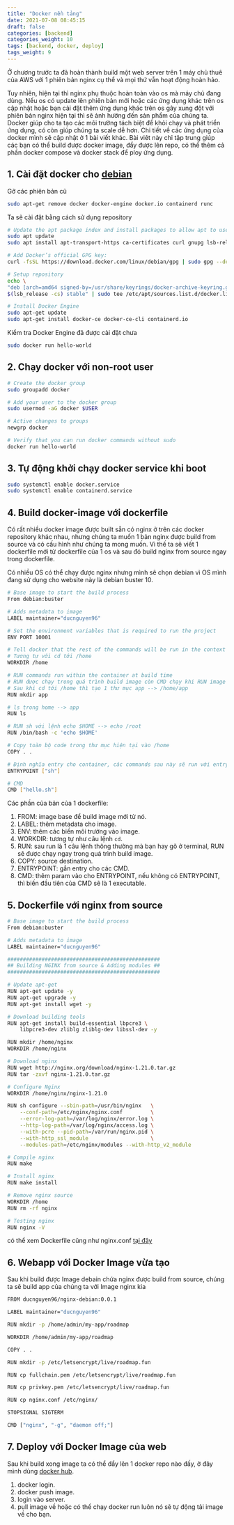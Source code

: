 ```yaml
---
title: "Docker nền tảng"
date: 2021-07-08 08:45:15
draft: false
categories: [backend]
categories_weight: 10
tags: [backend, docker, deploy]
tags_weight: 9
---
```


Ở chương trước ta đã hoàn thành build một web server trên 1 máy chủ thuê của AWS với 1 phiên bản nginx cụ thể và mọi thứ vẫn hoạt động hoàn hảo.

Tuy nhiên, hiện tại thì nginx phụ thuộc hoàn toàn vào os mà máy chủ đang dùng. Nếu os có update lên phiên bản mới hoặc các ứng dụng khác trên os cập nhật hoặc bạn cài đặt thêm ứng dụng khác trên os gây xung đột với phiên bản nginx hiện tại thì sẽ ảnh hưởng đến sản phẩm của chúng ta. Docker giúp cho ta tạo các môi trường tách biệt để khỏi chạy và phát triển ứng dụng, có còn giúp chúng ta scale dễ hơn. Chi tiết về các ứng dụng của docker mình sẽ cập nhật ở 1 bài viết khác. Bài viêt này chỉ tập trung giúp các bạn có thể build được docker image, đẩy được lên repo, có thể thêm cả phần docker compose và docker stack để ploy ứng dụng.

## 1. Cài đặt docker cho [debian]([debian](https://docs.docker.com/engine/install/debian/))
Gỡ các phiên bản cũ
```sh
sudo apt-get remove docker docker-engine docker.io containerd runc
```

Ta sẽ cài đặt bằng cách sử dụng repository
```sh
# Update the apt package index and install packages to allow apt to use a repository over HTTPS:
sudo apt update
sudo apt install apt-transport-https ca-certificates curl gnupg lsb-release

# Add Docker’s official GPG key:
curl -fsSL https://download.docker.com/linux/debian/gpg | sudo gpg --dearmor -o /usr/share/keyrings/docker-archive-keyring.gpg

# Setup repository
echo \
"deb [arch=amd64 signed-by=/usr/share/keyrings/docker-archive-keyring.gpg] https://download.docker.com/linux/debian \
$(lsb_release -cs) stable" | sudo tee /etc/apt/sources.list.d/docker.list > /dev/null

# Install Docker Engine
sudo apt-get update
sudo apt-get install docker-ce docker-ce-cli containerd.io
```

Kiểm tra Docker Engine đã được cài đặt chưa
```sh
sudo docker run hello-world
```

## 2. Chạy docker với non-root user
```sh
# Create the docker group
sudo groupadd docker

# Add your user to the docker group
sudo usermod -aG docker $USER

# Active changes to groups
newgrp docker

# Verify that you can run docker commands without sudo
docker run hello-world
```

## 3. Tự động khởi chạy docker service khi boot
```sh
sudo systemctl enable docker.service
sudo systemctl enable containerd.service
```

## 4. Build docker-image với dockerfile
Có rất nhiều docker image được built sẵn có nginx ở trên các docker repository khác nhau, nhưng chúng ta muốn 1 bản nginx được build from source và có cấu hình như chúng ta mong muốn. Vì thế ta sẽ viết 1 dockerfile mới từ dockerfile của 1 os và sau đó build nginx from source ngay trong dockerfile.

Có nhiều OS có thể chạy được nginx nhưng mình sẽ chọn debian vì OS mình đang sử dụng cho website này là debian buster 10.

```sh
# Base image to start the build process
From debian:buster

# Adds metadata to image
LABEL maintainer="ducnguyen96"

# Set the environment variables that is required to run the project
ENV PORT 10001

# Tell docker that the rest of the commands will be run in the context of the /app folder inside the image
# Tương tự với cd tới /home
WORKDIR /home

# RUN commands run within the container at build time
# RUN được chạy trong quá trình build image còn CMD chạy khi RUN image
# Sau khi cd tới /home thì tạo 1 thư mục app --> /home/app
RUN mkdir app

# ls trong home --> app
RUN ls

# RUN sh với lệnh echo $HOME --> echo /root
RUN /bin/bash -c 'echo $HOME'

# Copy toàn bộ code trong thư mục hiện tại vào /home
COPY . .

# Định nghĩa entry cho container, các commands sau này sẽ run với entry là sh --> cmd: hello.sh với entry là sh --> sh hello.sh
ENTRYPOINT ["sh"]

# CMD
CMD ["hello.sh"]
```
Các phần của bản của 1 dockerfile:
  1. FROM: image base để build image mới từ nó.
  2. LABEL: thêm metadata cho image.
  3. ENV: thêm các biến môi trường vào image.
  4. WORKDIR: tương tự như câu lệnh `cd`.
  5. RUN: sau run là 1 câu lệnh thông thường mà bạn hay gõ ở terminal, RUN sẽ được chạy ngay trong quá trình build image.
  6. COPY: source destination.
  7. ENTRYPOINT: gắn entry cho các CMD.
  8. CMD: thêm param vào cho ENTRYPOINT, nếu không có ENTRYPOINT, thì biến đầu tiên của CMD sẽ là 1 executable.

## 5. Dockerfile với nginx from source
```sh
# Base image to start the build process
From debian:buster

# Adds metadata to image
LABEL maintainer="ducnguyen96"

#################################################
## Building NGINX from source & Adding modules ##
#################################################

# Update apt-get
RUN apt-get update -y
RUN apt-get upgrade -y
RUN apt-get install wget -y

# Download building tools
RUN apt-get install build-essential lbpcre3 \
    libpcre3-dev zliblg zliblg-dev libssl-dev -y

RUN mkdir /home/nginx
WORKDIR /home/nginx

# Download nginx
RUN wget http://nginx.org/download/nginx-1.21.0.tar.gz
RUN tar -zxvf nginx-1.21.0.tar.gz

# Configure Nginx
WORKDIR /home/nginx/nginx-1.21.0

RUN sh configure --sbin-path=/usr/bin/nginx   \
    --conf-path=/etc/nginx/nginx.conf         \
    --error-log-path=/var/log/nginx/error.log \
    --http-log-path=/var/log/nginx/access.log \
    --with-pcre --pid-path=/var/run/nginx.pid \
    --with-http_ssl_module                    \
    --modules-path=/etc/nginx/modules --with-http_v2_module

# Compile nginx
RUN make

# Install nginx
RUN make install

# Remove nginx source
WORKDIR /home
RUN rm -rf nginx

# Testing nginx
RUN nginx -V
```
có thể xem Dockerfile cũng như nginx.conf [tại đây](https://github.com/ducnguyen96/nginx-conf)

## 6. Webapp với Docker Image vừa tạo
Sau khi build được Image debain chứa nginx được build from source, chúng ta sẽ build app của chúng ta với Image nginx kia

```sh
FROM ducnguyen96/nginx-debian:0.0.1

LABEL maintainer="ducnguyen96"

RUN mkdir -p /home/admin/my-app/roadmap

WORKDIR /home/admin/my-app/roadmap

COPY . .

RUN mkdir -p /etc/letsencrypt/live/roadmap.fun

RUN cp fullchain.pem /etc/letsencrypt/live/roadmap.fun

RUN cp privkey.pem /etc/letsencrypt/live/roadmap.fun

RUN cp nginx.conf /etc/nginx/

STOPSIGNAL SIGTERM

CMD ["nginx", "-g", "daemon off;"]
```
## 7. Deploy với Docker Image của web
Sau khi build xong image ta có thể đẩy lên 1 docker repo nào đấy, ở đây mình dùng [docker hub](https://hub.docker.com/).

1. docker login.
2. docker push image.
3. login vào server.
4. pull image về hoặc có thể chạy docker run luôn nó sẽ tự động tải image về cho bạn.
